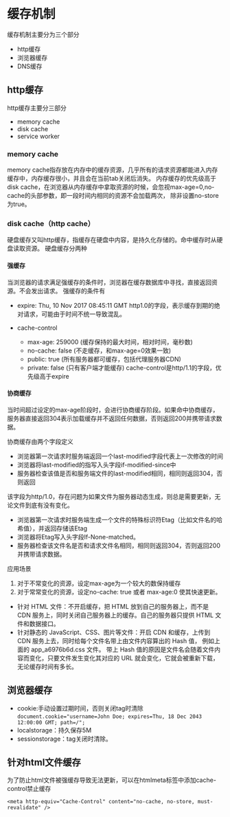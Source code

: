 # 缓存机制

缓存机制主要分为三个部分

- http缓存
- 浏览器缓存
- DNS缓存

## http缓存

http缓存主要分三部分

- memory cache
- disk cache
- service worker

### memory cache

memory cache指存放在内存中的缓存资源，几乎所有的请求资源都能进入内存缓存中，内存缓存很小，并且会在当前tab关闭后消失。
内存缓存的优先级高于disk cache，在浏览器从内存缓存中拿取资源的时候，会忽视max-age=0,no-cache的头部参数，即一段时间内相同的资源不会加载两次，
除非设置no-store为true。

### disk cache（http cache）

硬盘缓存又叫http缓存，指缓存在硬盘中内容，是持久化存储的。命中缓存时从硬盘读取资源。
硬盘缓存分两种

#### 强缓存

当浏览器的请求满足强缓存的条件时，浏览器在缓存数据库中寻找，直接返回资源。不会发出请求。
强缓存的条件有

- expire: Thu, 10 Nov 2017 08:45:11 GMT
http1.0的字段，表示缓存到期的绝对请求，可能由于时间不统一导致混乱。

- cache-control
  - max-age: 259000 (缓存保持的最大时间，相对时间，毫秒数)
  - no-cache:  false (不走缓存，和max-age=0效果一致)
  - public: true (所有服务器都可缓存，包括代理服务器CDN)
  - private: false (只有客户端才能缓存)
cache-control是http/1.1的字段，优先级高于expire

#### 协商缓存

当时间超过设定的max-age阶段时，会进行协商缓存阶段。如果命中协商缓存，服务器直接返回304表示加载缓存并不返回任何数据，否则返回200并携带请求数据。

协商缓存由两个字段定义

- 浏览器第一次请求时服务端返回一个last-modified字段代表上一次修改的时间
- 浏览器将last-modified的指写入头字段if-modified-since中
- 服务器检查该值是否和服务端文件的last-modified相同，相同则返回304，否则返回

该字段为http/1.0，存在问题为如果文件为服务器动态生成，则总是需要更新，无论文件到底有没有变化。

- 浏览器第一次请求时服务端生成一个文件的特殊标识符Etag（比如文件名的哈希值），并返回存储该Etag
- 浏览器将Etag写入头字段If-None-matched。
- 服务器检查该文件名是否和请求文件名相同，相同则返回304，否则返回200并携带请求数据。

应用场景

1. 对于不常变化的资源，设定max-age为一个较大的数保持缓存
2. 对于常常变化的资源，设定no-cache: true 或者 max-age:0 使其快速更新。

- 针对 HTML 文件：不开启缓存，把 HTML 放到自己的服务器上，而不是 CDN 服务上，同时关闭自己服务器上的缓存。自己的服务器只提供 HTML 文件和数据接口。
- 针对静态的 JavaScript、CSS、图片等文件：开启 CDN 和缓存，上传到 CDN 服务上去，同时给每个文件名带上由文件内容算出的 Hash 值， 例如上面的 app_a6976b6d.css 文件。 带上 Hash 值的原因是文件名会随着文件内容而变化，只要文件发生变化其对应的 URL 就会变化，它就会被重新下载，无论缓存时间有多长。

## 浏览器缓存

- cookie:手动设置过期时间，否则关闭tag时清除```document.cookie="username=John Doe; expires=Thu, 18 Dec 2043 12:00:00 GMT; path=/";```
- localstorage：持久保存5M
- sessionstorage：tag关闭时清除。

## 针对html文件缓存

为了防止html文件被强缓存导致无法更新，可以在htmlmeta标签中添加cache-control禁止缓存
```
<meta http-equiv="Cache-Control" content="no-cache, no-store, must-revalidate" />
```